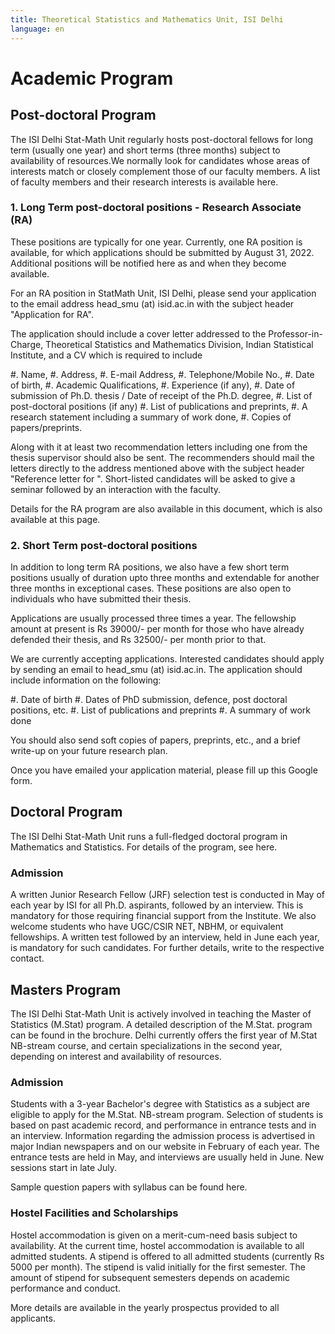 ```yaml
---
title: Theoretical Statistics and Mathematics Unit, ISI Delhi
language: en
---
```



# Academic Program

## Post-doctoral Program

The ISI Delhi Stat-Math Unit regularly hosts post-doctoral fellows for
long term (usually one year) and short terms (three months) subject to
availability of resources.We normally look for candidates whose areas
of interests match or closely complement those of our faculty
members. A list of faculty members and their research interests is
available here.

### 1. Long Term post-doctoral positions - Research Associate (RA)

These positions are typically for one year. Currently, one RA position
is available, for which applications should be submitted by August
31, 2022. Additional positions will be notified here as and when they
become available.

For an RA position in StatMath Unit, ISI Delhi, please send your
application to the email address head_smu (at) isid.ac.in with the
subject header "Application for RA".

The application should include a cover letter addressed to the
Professor-in-Charge, Theoretical Statistics and Mathematics Division,
Indian Statistical Institute, and a CV which is required to include

#. Name,
#. Address,
#. E-mail Address,
#. Telephone/Mobile No.,
#. Date of birth,
#. Academic Qualifications,
#. Experience (if any),
#. Date of submission of Ph.D. thesis / Date of receipt of the Ph.D. degree,
#. List of post-doctoral positions (if any)
#. List of publications and preprints,
#. A research statement including a summary of work done,
#. Copies of papers/preprints.

Along with it at least two recommendation letters including one from
the thesis supervisor should also be sent. The recommenders should
mail the letters directly to the address mentioned above with the
subject header "Reference letter for ". Short-listed candidates will
be asked to give a seminar followed by an interaction with the
faculty.

Details for the RA program are also available in this document, which
is also available at this page.

### 2. Short Term post-doctoral positions

In addition to long term RA positions, we also have a few short term
positions usually of duration upto three months and extendable for
another three months in exceptional cases. These positions are also
open to individuals who have submitted their thesis.

Applications are usually processed three times a year. The fellowship
amount at present is Rs 39000/- per month for those who have already
defended their thesis, and Rs 32500/- per month prior to that.

We are currently accepting applications. Interested candidates should
apply by sending an email to head_smu (at) isid.ac.in. The application
should include information on the following:

#. Date of birth
#. Dates of PhD submission, defence, post doctoral positions, etc.
#. List of publications and preprints
#. A summary of work done

You should also send soft copies of papers, preprints, etc., and a
brief write-up on your future research plan.

Once you have emailed your application material, please fill up this
Google form.

## Doctoral Program

The ISI Delhi Stat-Math Unit runs a full-fledged doctoral program in Mathematics and Statistics. For details of the program, see here.

### Admission

A written Junior Research Fellow (JRF) selection test is conducted in
May of each year by ISI for all Ph.D. aspirants, followed by an
interview. This is mandatory for those requiring financial support
from the Institute. We also welcome students who have UGC/CSIR NET,
NBHM, or equivalent fellowships. A written test followed by an
interview, held in June each year, is mandatory for such
candidates. For further details, write to the respective contact.

## Masters Program

The ISI Delhi Stat-Math Unit is actively involved in teaching the
Master of Statistics (M.Stat) program. A detailed description of the
M.Stat. program can be found in the brochure. Delhi currently offers
the first year of M.Stat NB-stream course, and certain specializations
in the second year, depending on interest and availability of
resources.

### Admission

Students with a 3-year Bachelor's degree with Statistics as a subject
are eligible to apply for the M.Stat. NB-stream program. Selection of
students is based on past academic record, and performance in entrance
tests and in an interview. Information regarding the admission process
is advertised in major Indian newspapers and on our website in
February of each year. The entrance tests are held in May, and
interviews are usually held in June. New sessions start in late July.

Sample question papers with syllabus can be found here.

### Hostel Facilities and Scholarships

Hostel accommodation is given on a merit-cum-need basis subject to
availability. At the current time, hostel accommodation is available
to all admitted students. A stipend is offered to all admitted
students (currently Rs 5000 per month). The stipend is valid initially
for the first semester. The amount of stipend for subsequent semesters
depends on academic performance and conduct.

More details are available in the yearly prospectus provided to all
applicants.
